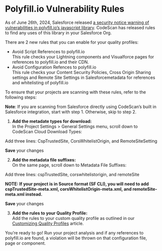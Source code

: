 # Polyfill.io Vulnerability Rules

As of June 26th, 2024, Salesforce released [a security notice warning of vulnerabilities in polyfill.io’s javascript library](https://status.salesforce.com/generalmessages/1391).  CodeScan has released rules to find any uses of this library in your Salesforce Org.&#x20;

There are 2 new rules that you can enable for your quality profiles:&#x20;

* Avoid Script References to polyfill.io \
  This rule checks your Lightning components and Visualforce pages for references to polyfill.io and their CDN. \
  &#x20;
* Avoid Configuration Refences to polyfill.io \
  This rule checks your Content Security Policies, Cross Origin Sharing settings and Remote Site Settings in Salesforcemetadata for references and whitelisting of polyfill.io&#x20;

&#x20;To ensure that your projects are scanning with these rules, refer to the following steps:&#x20;

**Note**: If you are scanning from Salesforce directly using CodeScan’s built in Salesforce integration, start with step 1.  Otherwise, skip to step 2.&#x20;

1. **Add the metadate types for download:**\
   In the Project Settings > General Settings menu, scroll down to CodeScan Cloud Download Types:

Add three lines: CspTrustedSite, CorsWhitelistOrigin, and RemoteSiteSetting

**Save** your changes

2. **Add the metadata file suffixes:**\
   On the same page, scroll down to Metadata File Suffixes:

Add three lines: cspTrustedSite, corswhitelistorigin, and remoteSite

**NOTE: If your project is in Source format (SF CLI), you will need to add cspTrustedSite-meta.xml, corsWhitelistOrigin-meta.xml, and remoteSite-meta.xml instead.**

**Save** your changes&#x20;

3. **Add the rules to your Quality Profile:** \
   Add the rules to your custom quality profile as outlined in our [Customizing Quality Profiles](https://knowledgebase.autorabit.com/product-guides/codescan/quality-profiles/customizing-quality-profiles) article.&#x20;

&#x20;You’re ready to go!  Run your project analysis and if any references to polyfill.io are found, a violation will be thrown on that configuration file, page or component.&#x20;

